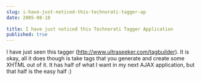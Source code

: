 ```yaml
---
slug: i-have-just-noticed-this-technorati-tagger-ap
date: 2005-08-18
 
title: I have just noticed this Technorati Tagger Application
published: true
---
```

I have just seen this tagger (<a href="http://www.ultraseeker.com/tagbuilder">http://www.ultraseeker.com/tagbuilder</a>). It is okay, all it does though is take tags that you generate and create some XHTML out of it. It has half of what I want in my next AJAX application, but that half is the easy half :)<p />

